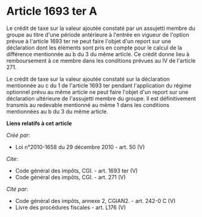 # Article 1693 ter A

Le crédit de taxe sur la valeur ajoutée constaté par un assujetti membre du groupe au titre d'une période antérieure à
l'entrée en vigueur de l'option prévue à l'article 1693 ter ne peut faire l'objet d'un report sur une déclaration dont les
éléments sont pris en compte pour le calcul de la différence mentionnée au b du 3 du même article. Ce crédit donne lieu à
remboursement à ce membre dans les conditions prévues au IV de l'article 271.

Le crédit de taxe sur la valeur ajoutée constaté sur la déclaration mentionnée au c du 1 de l'article 1693 ter pendant
l'application du régime optionnel prévu au même article ne peut faire l'objet d'un report sur une déclaration ultérieure de
l'assujetti membre du groupe. Il est définitivement transmis au redevable mentionné au même 1 dans les conditions mentionnées
au b du 3 du même article.

**Liens relatifs à cet article**

_Créé par_:

  - Loi n°2010-1658 du 29 décembre 2010 - art. 50 (V)

_Cite_:

  - Code général des impôts, CGI. - art. 1693 ter (V)
  - Code général des impôts, CGI. - art. 271 (V)

_Cité par_:

  - Code général des impôts, annexe 2, CGIAN2. - art. 242-0 C (V)
  - Livre des procédures fiscales - art. L176 (V)

